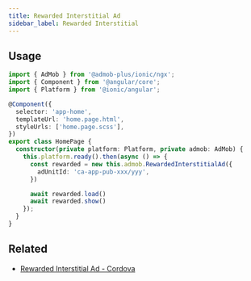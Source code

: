 ```yaml
---
title: Rewarded Interstitial Ad
sidebar_label: Rewarded Interstitial
---
```


## Usage

```ts
import { AdMob } from '@admob-plus/ionic/ngx';
import { Component } from '@angular/core';
import { Platform } from '@ionic/angular';

@Component({
  selector: 'app-home',
  templateUrl: 'home.page.html',
  styleUrls: ['home.page.scss'],
})
export class HomePage {
  constructor(private platform: Platform, private admob: AdMob) {
    this.platform.ready().then(async () => {
      const rewarded = new this.admob.RewardedInterstitialAd({
        adUnitId: 'ca-app-pub-xxx/yyy',
      })

      await rewarded.load()
      await rewarded.show()
    });
  }
}
```

## Related

* [Rewarded Interstitial Ad - Cordova](/docs/cordova/ads/rewarded-interstitial)
